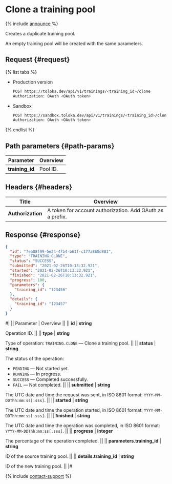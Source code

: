 # Clone a training pool

{% include [announce](../_includes/announce.md) %}

Creates a duplicate training pool.

An empty training pool will be created with the same parameters.

## Request {#request}

{% list tabs %}

- Production version

    ```bash
    POST https://toloka.dev/api/v1/trainings/<training_id>/clone
    Authorization: OAuth <OAuth token>
    ```

- Sandbox

    ```bash
    POST https://sandbox.toloka.dev/api/v1/trainings/<training_id>/clone
    Authorization: OAuth <OAuth token>
    ```

{% endlist %}

## Path parameters {#path-params}

Parameter | Overview
----- | -----
**training_id** | Pool ID.

## Headers {#headers}

Title | Overview
----- | -----
**Authorization** | A token for account authorization. Add OAuth as a prefix.

## Response {#response}

```json
{
  "id": "7ea08f99-5e24-47b4-b61f-c177a868d801",
  "type": "TRAINING.CLONE",
  "status": "SUCCESS",
  "submitted": "2021-02-26T10:13:32.921",
  "started": "2021-02-26T10:13:32.921",
  "finished": "2021-02-26T10:13:32.921",
  "progress": 100,
  "parameters": {
    "training_id": "123456"
  },
  "details": {
    "training_id": "123457"
  }
}
```

#|
|| Parameter | Overview ||
|| **id** | **string**

Operation ID. ||
|| **type** | **string**

Type of operation: `TRAINING.CLONE` — Clone a training pool. ||
|| **status** | **string**

The status of the operation:

- `PENDING` — Not started yet.
- `RUNNING` — In progress.
- `SUCCESS` — Completed successfully.
- `FAIL` — Not completed. ||
|| **submitted** | **string**

The UTC date and time the request was sent, in ISO 8601 format: `YYYY-MM-DDThh:mm:ss[.sss]`. ||
|| **started** | **string**

The UTC date and time the operation started, in ISO 8601 format: `YYYY-MM-DDThh:mm:ss[.sss]`. ||
|| **finished** | **string**

The UTC date and time the operation was completed, in ISO 8601 format: `YYYY-MM-DDThh:mm:ss[.sss]`. ||
|| **progress** | **integer**

The percentage of the operation completed. ||
|| **parameters.training_id** | **string**

ID of the source training pool. ||
|| **details.training_id** | **string**

ID of the new training pool. ||
|#

{% include [contact-support](../../guide/_includes/contact-support.md) %}